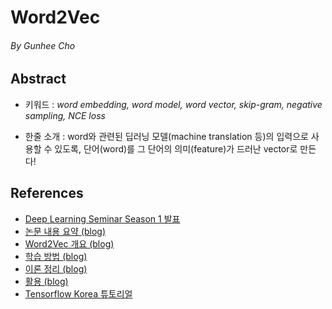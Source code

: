 # Word2Vec

###### By Gunhee Cho
## Abstract

- 키워드 : _word embedding, word model, word vector, skip-gram, negative sampling, NCE loss_

- 한줄 소개 : word와 관련된 딥러닝 모델(machine translation 등)의 입력으로 사용할 수 있도록, 단어(word)를 그 단어의 의미(feature)가 드러난 vector로 만든다!

## References

- [Deep Learning Seminar Season 1 발표](https://github.com/roomylee/deep-learning-seminar/tree/master/season_1/05.Word2Vec)
- [논문 내용 요약 (blog)](http://nohhj.blogspot.com/2015/08/word-embedding.html) 
- [Word2Vec 개요 (blog)](https://ratsgo.github.io/from%20frequency%20to%20semantics/2017/03/11/embedding/)
- [학습 방법 (blog)](https://ratsgo.github.io/from%20frequency%20to%20semantics/2017/03/30/word2vec/)
- [이론 정리 (blog)](https://shuuki4.wordpress.com/2016/01/27/word2vec-%EA%B4%80%EB%A0%A8-%EC%9D%B4%EB%A1%A0-%EC%A0%95%EB%A6%AC/)
- [활용 (blog)](https://ratsgo.github.io/natural%20language%20processing/2017/03/08/word2vec/)
- [Tensorflow Korea 튜토리얼](https://tensorflowkorea.gitbooks.io/tensorflow-kr/content/g3doc/tutorials/word2vec/)